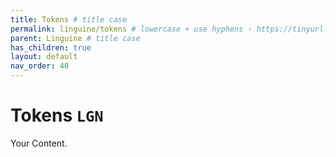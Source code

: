 ```yaml
---
title: Tokens # title case
permalink: linguine/tokens # lowercase + use hyphens › https://tinyurl.com/27kmc4rb
parent: Linguine # title case
has_children: true
layout: default
nav_order: 40
---
```



# Tokens `LGN`

Your Content.
